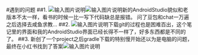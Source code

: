 #遇到的问题
##1.
![输入图片说明](/imgs/2025-03-17/q4u2EnDxmvSJHLFR.png)![输入图片说明](/imgs/2025-03-17/4P4QJmnhvL3qfadN.jpeg)新的AndroidStudio貌似和老版本不太一样，看书的时候一比一写下代码缺总是报错。
问了豆包和chat一万遍之后选择去咸鱼求教...
##2.
![输入图片说明](/imgs/2025-03-17/nyAIeBhNdH1WXWQa.jpeg)下载git的过程也是困难百出，这个笔记里的界面和我的AndroidStudio界面已经长得不一样了，好多东西都是不同的了。
##3.
新创了一个project之后gradle下载的特别慢开始还以为是电脑的问题，最终在小红书找到了答案![输入图片说明](/imgs/2025-03-17/pYVQ4pr5OrjEOePy.jpeg)
<!--stackedit_data:
eyJoaXN0b3J5IjpbNzQ5MDQ0MjgzXX0=
-->